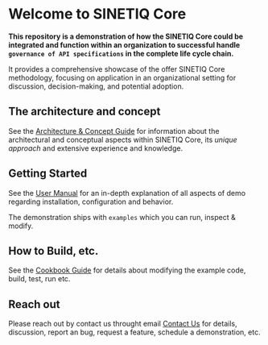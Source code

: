 # Welcome to SINETIQ Core

**This repository is a demonstration of how the SINETIQ Core could be integrated and function within an organization to successful handle `governance of API specifications` in the complete life cycle chain.**

It provides a comprehensive showcase of the offer SINETIQ Core methodology, focusing on application in an organizational setting for discussion, decision-making, and potential adoption.

## The architecture and concept

See the [Architecture & Concept Guide](./README-arch-concept.md) for information about the architectural and conceptual aspects within SINETIQ Core, its *unique approach* and extensive experience and knowledge.

## Getting Started

See the [User Manual](./README-user-manual.md) for an in-depth explanation of all aspects of demo regarding installation, configuration and behavior.

The demonstration ships with `examples` which you can run, inspect & modify.

## How to Build, etc.

See the [Cookbook Guide](./README-build-run.md) for details about modifying the example code, build, test, run etc.

## Reach out

Please reach out by contact us throught email [Contact Us](mailto:info@sinetiq.se) for details, discussion, report an bug, request a feature, schedule a demonstration, etc.
